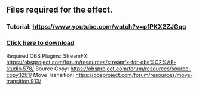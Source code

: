 ## Files required for the effect.

### Tutorial: https://www.youtube.com/watch?v=pfPKX2ZJGqg

### [Click here to download](https://github.com/G4Tommo/Streamerbot-actions/releases/download/Let-Us-Play-Pong/let-us-play-pong.zip)

Required OBS Plugins: 
StreamFX: https://obsproject.com/forum/resources/streamfx-for-obs%C2%AE-studio.578/
Source Copy: https://obsproject.com/forum/resources/source-copy.1261/
Move Transition: https://obsproject.com/forum/resources/move-transition.913/
